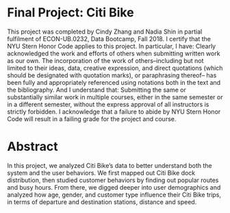 # Final Project: Citi Bike
This project was completed by Cindy Zhang and Nadia Shin in partial fulfilment of ECON-UB.0232, Data Bootcamp, Fall 2018. I certify that the NYU Stern Honor Code applies to this project. In particular, I have: Clearly acknowledged the work and efforts of others when submitting written work as our own. The incorporation of the work of others–including but not limited to their ideas, data, creative expression, and direct quotations (which should be designated with quotation marks), or paraphrasing thereof– has been fully and appropriately referenced using notations both in the text and the bibliography. And I understand that: Submitting the same or substantially similar work in multiple courses, either in the same semester or in a different semester, without the express approval of all instructors is strictly forbidden. I acknowledge that a failure to abide by NYU Stern Honor Code will result in a failing grade for the project and course.
# Abstract
In this project, we analyzed Citi Bike’s data to better understand both the system and the user behaviors. We first mapped out Citi Bike dock distribution, then studied customer behaviors by finding out popular routes and busy hours. From there, we digged deeper into user demographics and analyzed how age, gender, and customer type influence their Citi Bike trips, in terms of departure and destination stations, distance and speed. 
